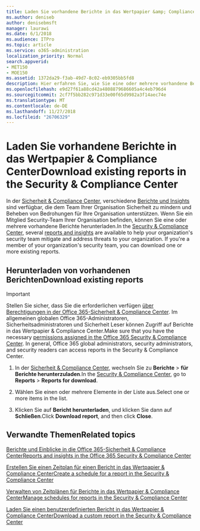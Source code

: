 ```yaml
---
title: Laden Sie vorhandene Berichte in das Wertpapier &amp; Compliance Center
ms.author: deniseb
author: denisebmsft
manager: laurawi
ms.date: 6/1/2018
ms.audience: ITPro
ms.topic: article
ms.service: o365-administration
localization_priority: Normal
search.appverid:
- MET150
- MOE150
ms.assetid: 1372da29-f3ab-49d7-8c02-eb9305bb5fd8
description: Hier erfahren Sie, wie Sie eine oder mehrere vorhandene Berichte in das Wertpapier herunterladen &amp; Compliance Center.
ms.openlocfilehash: e9d27f61a88cd42a4808879686605a4c4eb796d4
ms.sourcegitcommit: 2cf7f5bb282c971d33e00f65d9982a3f14aec74e
ms.translationtype: MT
ms.contentlocale: de-DE
ms.lasthandoff: 11/27/2018
ms.locfileid: "26706329"
---
```

# <a name="download-existing-reports-in-the-security-amp-compliance-center"></a><span data-ttu-id="14699-103">Laden Sie vorhandene Berichte in das Wertpapier &amp; Compliance Center</span><span class="sxs-lookup"><span data-stu-id="14699-103">Download existing reports in the Security &amp; Compliance Center</span></span>

<span data-ttu-id="14699-p101">In der [Sicherheit &amp; Compliance Center](https://security.microsoft.com), verschiedene [Berichte und Insights](reports-and-insights-in-security-and-compliance.md) sind verfügbar, die dem Team Ihrer Organisation Sicherheit zu mindern und Beheben von Bedrohungen für Ihre Organisation unterstützen. Wenn Sie ein Mitglied Security-Team Ihrer Organisation befinden, können Sie eine oder mehrere vorhandene Berichte herunterladen.</span><span class="sxs-lookup"><span data-stu-id="14699-p101">In the [Security &amp; Compliance Center](https://security.microsoft.com), several [reports and insights](reports-and-insights-in-security-and-compliance.md) are available to help your organization's security team mitigate and address threats to your organization. If you're a member of your organization's security team, you can download one or more existing reports.</span></span> 
  
## <a name="download-existing-reports"></a><span data-ttu-id="14699-106">Herunterladen von vorhandenen Berichten</span><span class="sxs-lookup"><span data-stu-id="14699-106">Download existing reports</span></span>

> [!IMPORTANT]
> <span data-ttu-id="14699-p102">Stellen Sie sicher, dass Sie die erforderlichen verfügen [über Berechtigungen in der Office 365-Sicherheit &amp; Compliance Center](permissions-in-the-security-and-compliance-center.md). Im allgemeinen globalen Office 365-Administratoren, Sicherheitsadministratoren und Sicherheit Leser können Zugriff auf Berichte in das Wertpapier &amp; Compliance Center.</span><span class="sxs-lookup"><span data-stu-id="14699-p102">Make sure that you have the necessary [permissions assigned in the Office 365 Security &amp; Compliance Center](permissions-in-the-security-and-compliance-center.md). In general, Office 365 global administrators, security administrators, and security readers can access reports in the Security &amp; Compliance Center.</span></span> 
  
1. <span data-ttu-id="14699-109">In der [Sicherheit &amp; Compliance Center](https://security.microsoft.com), wechseln Sie zu **Berichte** \> **für Berichte herunterzuladen**.</span><span class="sxs-lookup"><span data-stu-id="14699-109">In the [Security &amp; Compliance Center](https://security.microsoft.com), go to **Reports** \> **Reports for download**.</span></span>
    
2. <span data-ttu-id="14699-110">Wählen Sie einen oder mehrere Elemente in der Liste aus.</span><span class="sxs-lookup"><span data-stu-id="14699-110">Select one or more items in the list.</span></span>
    
3. <span data-ttu-id="14699-111">Klicken Sie auf **Bericht herunterladen**, und klicken Sie dann auf **Schließen**.</span><span class="sxs-lookup"><span data-stu-id="14699-111">Click **Download report**, and then click **Close**.</span></span>
    
## <a name="related-topics"></a><span data-ttu-id="14699-112">Verwandte Themen</span><span class="sxs-lookup"><span data-stu-id="14699-112">Related topics</span></span>

[<span data-ttu-id="14699-113">Berichte und Einblicke in die Office 365-Sicherheit &amp; Compliance Center</span><span class="sxs-lookup"><span data-stu-id="14699-113">Reports and insights in the Office 365 Security &amp; Compliance Center</span></span>](reports-and-insights-in-security-and-compliance.md)
  
[<span data-ttu-id="14699-114">Erstellen Sie einen Zeitplan für einen Bericht in das Wertpapier &amp; Compliance Center</span><span class="sxs-lookup"><span data-stu-id="14699-114">Create a schedule for a report in the Security &amp; Compliance Center</span></span>](create-a-schedule-for-a-report.md)
  
[<span data-ttu-id="14699-115">Verwalten von Zeitplänen für Berichte in das Wertpapier &amp; Compliance Center</span><span class="sxs-lookup"><span data-stu-id="14699-115">Manage schedules for reports in the Security &amp; Compliance Center</span></span>](manage-schedules-for-multiple-reports.md)
  
[<span data-ttu-id="14699-116">Laden Sie einen benutzerdefinierten Bericht in das Wertpapier &amp; Compliance Center</span><span class="sxs-lookup"><span data-stu-id="14699-116">Download a custom report in the Security &amp; Compliance Center</span></span>](set-up-and-download-a-custom-report.md)
  

